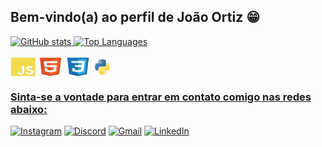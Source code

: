 ## Bem-vindo(a) ao perfil de João Ortiz 😁

 <div>
   <a href="https://github.com/otzjoao">
   <img height="180em" alt="GitHub stats" src="https://github-readme-stats.vercel.app/api?username=otzjoao&show_icons=true&theme=dark&include_all_commits=true&count_private=true"/>
   <img height="180em" alt="Top Languages" src="https://github-readme-stats.vercel.app/api/top-langs/?username=otzjoao&layout=compact&langs_count=6&theme=dark"/>
</div>

<div style="display: inline-block;"><br>
  <img align="center" alt="Js" height="30" width="40" src="https://raw.githubusercontent.com/devicons/devicon/master/icons/javascript/javascript-plain.svg">
  <img align="center" alt="HTML" height="30" width="40" src="https://raw.githubusercontent.com/devicons/devicon/master/icons/html5/html5-original.svg">
  <img align="center" alt="CSS" height="30" width="40" src="https://raw.githubusercontent.com/devicons/devicon/master/icons/css3/css3-original.svg">
  <img align="center" alt="Python" height="30" whidth="40" src="https://raw.githubusercontent.com/devicons/devicon/master/icons/python/python-original.svg">
</div>
 
<br>
 
### Sinta-se a vontade para entrar em contato comigo nas redes abaixo:
 
<div> 
 
  <a href="https://www.instagram.com/otzjoao/" target="_blank"><img alt="Instagram" src="https://img.shields.io/badge/-Instagram-%23E4405F?style=for-the-badge&logo=instagram&logoColor=white" target="_blank"></a>
  <a href="https://discord.gg/sY5UTYVZ" target="_blank"><img alt="Discord" src="https://img.shields.io/badge/Discord-7289DA?style=for-the-badge&logo=discord&logoColor=white" target="_blank"></a>
  <a href = "mailto:ortizjoaovictor@gmail.com"><img alt="Gmail" src="https://img.shields.io/badge/-Gmail-%23333?style=for-the-badge&logo=gmail&logoColor=white" target="_blank"></a>
  <a href="https://www.linkedin.com/in/otzjoao/" target="_blank"><img alt="LinkedIn" src="https://img.shields.io/badge/-LinkedIn-%230077B5?style=for-the-badge&logo=linkedin&logoColor=white" target="_blank"></a>
</div>

